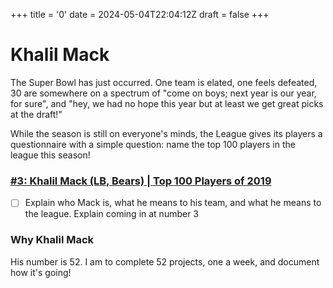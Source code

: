+++
title = '0'
date = 2024-05-04T22:04:12Z
draft = false
+++

# Khalil Mack
The Super Bowl has just occurred. One team is elated, one feels defeated, 30 are somewhere on a spectrum of "come on boys; next year is our year,  for sure", and "hey, we had no hope this year but at least we get great picks at the draft!"  

While the season is still on everyone's minds, the League gives its players a questionnaire with a simple question: name the top 100 players in the league this season!  

### [#3: Khalil Mack (LB, Bears) | Top 100 Players of 2019](https://www.youtube.com/watch?v=w3FSoPFHSuo)
- [ ] Explain who Mack is, what he means to his team, and what he means to the league. Explain coming in at number 3

### Why Khalil Mack
His number is 52. I am to complete 52 projects, one a week, and document how it's going!

<!-- At the end of a season, the NFL gives it's players a simple questionnaire to fill out. They seek the players own thoughts on one issue: who were the top 100 players of the recently concluded season? -->